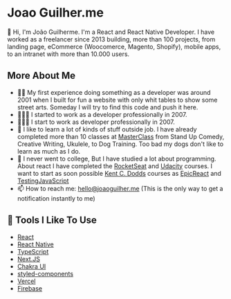 # Joao Guilher.me

👋 Hi, I'm João Guilherme. I'm a React and React Native Developer. 
I have worked as a freelancer since 2013 building, more than 100 projects, from landing page, eCommerce (Woocomerce, Magento, Shopify), mobile apps, to an intranet with more than 10.000 users.

## More About Me
- 👶🏻 My first experience doing something as a developer was around 2001 when I built for fun a website with only whit tables to show some street arts. Someday I will try to find this code and push it here.
- 🧑🏻‍💻 I started to work as a developer professionally in 2007.
- 🧑🏻‍💻 I start to work as developer professionally in 2007.
- 🤪 I like to learn a lot of kinds of stuff outside job. I have already completed more than 10 classes at [MasterClass](https://masterclass.com/) from Stand Up Comedy, Creative Writing, Ukulele, to Dog Training. Too bad my dogs don't like to learn as much as I do.
- 🤔 I never went to college, But I have studied a lot about programming. About react I have completed the [RocketSeat](https://www.rocketseat.com.br/ignite#id-3) and [Udacity](https://www.udacity.com/course/react-nanodegree--nd019) courses. I want to start as soon possible [Kent C. Dodds](https://github.com/kentcdodds) courses as [EpicReact](https://epicreact.dev/) and [TestingJavaScript](https://testingjavascript.com/)
- 📫 How to reach me: hello@joaoguilher.me (This is the only way to get a notification instantly to me)

## 🔧 Tools I Like To Use

- [React](https://reactjs.org/)
- [React Native](https://reactnative.dev/)
- [TypeScript](https://www.typescriptlang.org/)
- [Next.JS](https://nextjs.org/)
- [Chakra UI](https://chakra-ui.com/)
- [styled-components](https://styled-components.com/)
- [Vercel](https://vercel.com/)
- [Firebase](https://firebase.google.com/)
